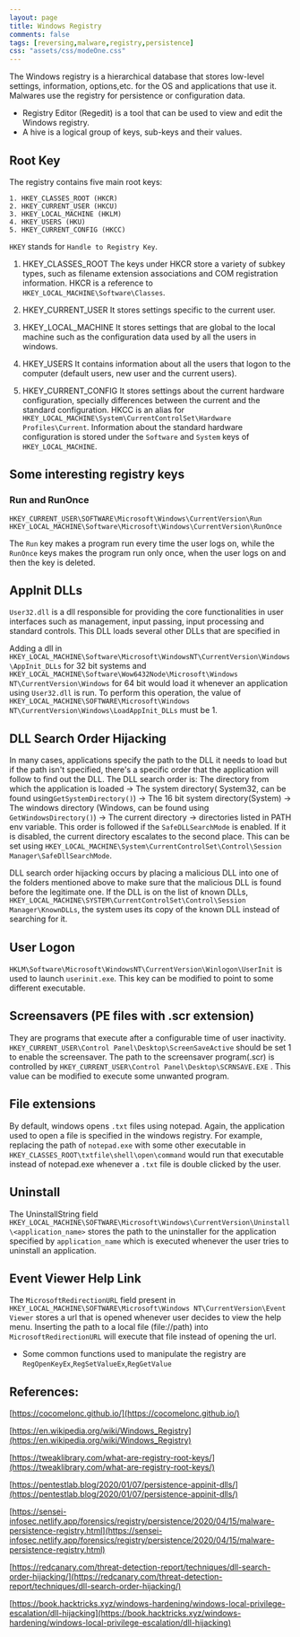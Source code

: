 ```yaml
---
layout: page
title: Windows Registry
comments: false
tags: [reversing,malware,registry,persistence]
css: "assets/css/modeOne.css"
---
```



The Windows registry is a hierarchical database that stores low-level settings, information, options,etc. for the OS and applications that use it. Malwares use the registry for persistence or configuration data.

- Registry Editor (Regedit) is a tool that can be used to view and edit the Windows registry. 
- A hive is a logical group of keys, sub-keys and their values.
## Root Key
The registry contains five main root keys:
```
1. HKEY_CLASSES_ROOT (HKCR)
2. HKEY_CURRENT_USER (HKCU)
3. HKEY_LOCAL_MACHINE (HKLM)
4. HKEY_USERS (HKU)
5. HKEY_CURRENT_CONFIG (HKCC)
```
`HKEY` stands for `Handle to Registry Key`.

1. HKEY_CLASSES_ROOT
The keys under HKCR store a variety of subkey types, such as filename extension associations and COM registration information. HKCR is a reference to `HKEY_LOCAL_MACHINE\Software\Classes`.

2. HKEY_CURRENT_USER
It stores settings specific to the current user.

3. HKEY_LOCAL_MACHINE
It stores settings that are global to the local machine such as the configuration data used by all the users in windows.

4. HKEY_USERS
It contains information about all the users that logon to the computer (default users, new user and the current users).

5. HKEY_CURRENT_CONFIG
It stores settings about the current hardware configuration, specially differences between the current and the standard configuration. HKCC is an alias for `HKEY_LOCAL_MACHINE\System\CurrentControlSet\Hardware Profiles\Current`. Information about the standard hardware configuration is stored under the `Software` and `System` keys of `HKEY_LOCAL_MACHINE`.

## Some interesting registry keys

### Run and RunOnce
`HKEY_CURRENT_USER\SOFTWARE\Microsoft\Windows\CurrentVersion\Run`
`HKEY_LOCAL_MACHINE\Software\Microsoft\Windows\CurrentVersion\RunOnce`

The `Run` key makes a program run every time the user logs on, while the `RunOnce` keys makes the program run only once, when the user logs on and then the key is deleted.

## AppInit DLLs
`User32.dll` is a dll responsible for providing the core functionalities in user interfaces such as management, input passing, input processing and standard controls. This DLL loads several other DLLs that are specified in 

Adding a dll in `HKEY_LOCAL_MACHINE\Software\Microsoft\WindowsNT\CurrentVersion\Windows\AppInit_DLLs` for 32 bit systems and `HKEY_LOCAL_MACHINE\Software\Wow6432Node\Microsoft\Windows NT\CurrentVersion\Windows` for 64 bit would load it whenever an application using `User32.dll` is run. To perform this operation, the value of 
`HKEY_LOCAL_MACHINE\SOFTWARE\Microsoft\Windows NT\CurrentVersion\Windows\LoadAppInit_DLLs` must be 1.

## DLL Search Order Hijacking
In many cases, applications specify the path to the DLL it needs to load but if the path isn't specified, there's a specific order that the application will follow to find out the DLL. The DLL search order is:
The directory from which the application is loaded -> The system directory( System32, can be found using`GetSystemDirectory()`) -> The 16 bit system directory(System) -> The windows directory (Windows, can be found using `GetWindowsDirectory()`) -> The current directory -> directories listed in PATH env variable.
This order is followed if the `SafeDLLSearchMode` is enabled. If it is disabled, the current directory escalates to the second place. This can be set using `HKEY_LOCAL_MACHINE\System\CurrentControlSet\Control\Session Manager\SafeDllSearchMode`. 

DLL search order hijacking occurs by placing a malicious DLL into one of the folders mentioned above to make sure that the malicious DLL is found before the legitimate one. If the DLL is on the list of known DLLs, `HKEY_LOCAL_MACHINE\SYSTEM\CurrentControlSet\Control\Session Manager\KnownDLLs`, the system uses its copy of the known DLL instead of searching for it.

## User Logon
`HKLM\Software\Microsoft\WindowsNT\CurrentVersion\Winlogon\UserInit` is used to launch `userinit.exe`. This key can be modified to point to some different executable.

## Screensavers (PE files with .scr extension)
They are programs that execute after a configurable time of user inactivity. `HKEY_CURRENT_USER\Control Panel\Desktop\ScreenSaveActive` should be set 1 to enable the screensaver. The path to the screensaver program(.scr) is controlled by `HKEY_CURRENT_USER\Control Panel\Desktop\SCRNSAVE.EXE` . This value can be modified to execute some unwanted program.

## File extensions
By default, windows opens `.txt` files using notepad. Again, the application used to open a file is specified in the windows registry. For example, replacing the path of `notepad.exe` with some other executable in `HKEY_CLASSES_ROOT\txtfile\shell\open\command` would run that executable instead of notepad.exe whenever a `.txt` file is double clicked by the user.

## Uninstall
The UninstallString field `HKEY_LOCAL_MACHINE\SOFTWARE\Microsoft\Windows\CurrentVersion\Uninstall\<application_name>` stores the path to the uninstaller for the application specified by `application_name` which is executed whenever the user tries to uninstall an application.

## Event Viewer Help Link
The `MicrosoftRedirectionURL` field present in `HKEY_LOCAL_MACHINE\SOFTWARE\Microsoft\Windows NT\CurrentVersion\Event Viewer` stores a url that is opened whenever user decides to view the help menu. Inserting the path to a local file (file://path) into `MicrosoftRedirectionURL` will execute that file instead of opening the url.

- Some common functions used to manipulate the registry are `RegOpenKeyEx`,`RegSetValueEx`,`RegGetValue`

## References:

[https://cocomelonc.github.io/](https://cocomelonc.github.io/)
<br>

[https://en.wikipedia.org/wiki/Windows_Registry](https://en.wikipedia.org/wiki/Windows_Registry)
<br>

[https://tweaklibrary.com/what-are-registry-root-keys/](https://tweaklibrary.com/what-are-registry-root-keys/)
<br>

[https://pentestlab.blog/2020/01/07/persistence-appinit-dlls/](https://pentestlab.blog/2020/01/07/persistence-appinit-dlls/)
<br>

[https://sensei-infosec.netlify.app/forensics/registry/persistence/2020/04/15/malware-persistence-registry.html](https://sensei-infosec.netlify.app/forensics/registry/persistence/2020/04/15/malware-persistence-registry.html)
<br>

[https://redcanary.com/threat-detection-report/techniques/dll-search-order-hijacking/](https://redcanary.com/threat-detection-report/techniques/dll-search-order-hijacking/)
<br>

[https://book.hacktricks.xyz/windows-hardening/windows-local-privilege-escalation/dll-hijacking](https://book.hacktricks.xyz/windows-hardening/windows-local-privilege-escalation/dll-hijacking)
